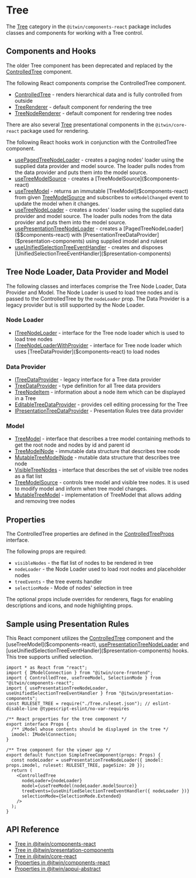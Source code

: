 # Tree

The [Tree]($components-react:Tree) category in the `@itwin/components-react` package includes
classes and components for working with a Tree control.

## Components and Hooks

The older Tree component has been deprecated and replaced by the [ControlledTree]($components-react) component.

The following React components comprise the ControlledTree component.

- [ControlledTree]($components-react) - renders hierarchical data and is fully controlled from outside
- [TreeRenderer]($components-react) - default component for rendering the tree
- [TreeNodeRenderer]($components-react) - default component for rendering tree nodes

There are also several [Tree]($core-react:Tree) presentational  components in the `@itwin/core-react`
package used for rendering.

The following React hooks work in conjunction with the ControlledTree component.

- [usePagedTreeNodeLoader]($components-react) - creates a paging nodes' loader using the supplied data provider and model source. The loader pulls nodes from the data provider and puts them into the model source.
- [useTreeModelSource]($components-react) - creates a [TreeModelSource]($components-react)
- [useTreeModel]($components-react) - returns an immutable [TreeModel]($components-react) from given [TreeModelSource]($components-react) and subscribes to `onModelChanged` event to update the model when it changes.
- [useTreeNodeLoader]($components-react) - creates a nodes' loader using the supplied data provider and model source. The loader pulls nodes from the data provider and puts them into the model source.
- [usePresentationTreeNodeLoader]($presentation-components) -  creates a [PagedTreeNodeLoader]($$components-react) with [PresentationTreeDataProvider]($presentation-components) using supplied imodel and ruleset
- [useUnifiedSelectionTreeEventHandler]($presentation-components) - creates and disposes [UnifiedSelectionTreeEventHandler]($presentation-components)

## Tree Node Loader, Data Provider and Model

The following classes and interfaces comprise the Tree Node Loader, Data Provider and Model.
The Node Loader is used to load tree nodes and is passed to the ControlledTree by the `nodeLoader` prop.
The Data Provider is a legacy provider but is still supported by the Node Loader.

### Node Loader

- [ITreeNodeLoader]($components-react) - interface for the Tree node loader which is used to load tree nodes
- [ITreeNodeLoaderWithProvider]($components-react) - interface for Tree node loader which uses [TreeDataProvider]($components-react) to load nodes

### Data Provider

- [ITreeDataProvider]($components-react) - legacy interface for a Tree data provider
- [TreeDataProvider]($components-react) - type definition for all Tree data providers
- [TreeNodeItem]($components-react) - information about a node item which can be displayed in a Tree
- [EditableTreeDataProvider]($components-react) - provides cell editing processing for the Tree
- [IPresentationTreeDataProvider]($presentation-components) - Presentation Rules tree data provider

### Model

- [TreeModel]($components-react) - interface that describes a tree model containing methods to get the root node and nodes by id and parent id
- [TreeModelNode]($components-react) - immutable data structure that describes tree node
- [MutableTreeModelNode]($components-react) - mutable data structure that describes tree node
- [VisibleTreeNodes]($components-react) - interface that describes the set of visible tree nodes as a flat list
- [TreeModelSource]($components-react) - controls tree model and visible tree nodes. It is used to modify model and inform when tree model changes.
- [MutableTreeModel]($components-react) - implementation of TreeModel that allows adding and removing tree nodes

## Properties

The ControlledTree properties are defined in the [ControlledTreeProps]($components-react) interface.

The following props are required:

- `visibleNodes` - the flat list of nodes to be rendered in tree
- `nodeLoader` - the Node Loader used to load root nodes and placeholder nodes
- `treeEvents` - the tree events handler
- `selectionMode` - Mode of nodes' selection in tree

The optional props include overrides for renderers,
flags for enabling descriptions and icons,
and node highlighting props.

## Sample using Presentation Rules

This React component utilizes the [ControlledTree]($components-react) component and the
[useTreeModel]($components-react), [usePresentationTreeNodeLoader]($presentation-components) and
[useUnifiedSelectionTreeEventHandler]($presentation-components) hooks. This tree supports unified selection.

```tsx
import * as React from "react";
import { IModelConnection } from "@itwin/core-frontend";
import { ControlledTree, useTreeModel, SelectionMode } from "@itwin/components-react";
import { usePresentationTreeNodeLoader, useUnifiedSelectionTreeEventHandler } from "@itwin/presentation-components";
const RULESET_TREE = require("./Tree.ruleset.json"); // eslint-disable-line @typescript-eslint/no-var-requires

/** React properties for the tree component */
export interface Props {
  /** iModel whose contents should be displayed in the tree */
  imodel: IModelConnection;
}

/** Tree component for the viewer app */
export default function SimpleTreeComponent(props: Props) {
  const nodeLoader = usePresentationTreeNodeLoader({ imodel: props.imodel, ruleset: RULESET_TREE, pageSize: 20 });
  return (
    <ControlledTree
      nodeLoader={nodeLoader}
      model={useTreeModel(nodeLoader.modelSource)}
      treeEvents={useUnifiedSelectionTreeEventHandler({ nodeLoader })}
      selectionMode={SelectionMode.Extended}
    />
  );
}
```

## API Reference

- [Tree in @itwin/components-react]($components-react:Tree)
- [Tree in @itwin/presentation-components]($presentation-components:Tree)
- [Tree in @itwin/core-react]($core-react:Tree)
- [Properties in @itwin/components-react]($components-react:Properties)
- [Properties in @itwin/appui-abstract]($appui-abstract:Properties)
